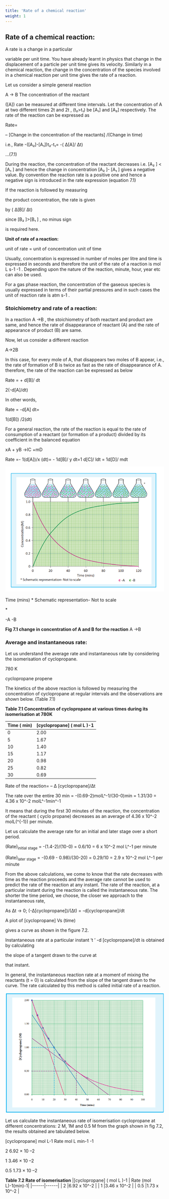 ```yaml
---
title: 'Rate of a chemical reaction'
weight: 1
---
```





## Rate of a chemical reaction:
 A rate is a change in a particular

variable per unit time. You have already learnt in physics that change in the displacement of a particle per unit time gives its velocity. Similarly in a chemical reaction, the change in the concentration of the species involved in a chemical reaction per unit time gives the rate of a reaction.

Let us consider a simple general reaction

A → B
The concentration of the reactant

(\[A\]) can be measured at different time intervals. Let the concentration of A at two different times 2t and 2t , (t&#x2082;>t&#x2081;) be \[A&#x2081;\] and \[A&#x2082;\] respectively. The rate of the reaction can be expressed as

Rate=

– \[Change in the concentration of the reactants\] /(Change in time)

i.e., Rate -(\[A&#x2082;\]-\[A&#x2081;\])t&#x2082;-t&#x2081;= -( ∆\[A\]/ ∆t)

...(7.1)

During the reaction, the concentration of the reactant decreases i.e. \[A&#x2082; \] < \[A&#x2081; \] and hence the change in concentration \[A&#x2082; \]- \[A&#x2081; \] gives a negative value. By convention the reaction rate is a positive one and hence a negative sign is introduced in the rate expression (equation 7.1)

If the reaction is followed by measuring

the product concentration, the rate is given

by 
( ∆\[B\]/ ∆t)


since \[B&#x2082; \]>\[B&#x2081; \] , no minus sign

is required here.



**Unit of rate of a reaction:**

unit of rate = unit of concentration unit of time

Usually, concentration is expressed in number of moles per litre and time is expressed in seconds and therefore the unit of the rate of a reaction is mol L s-1 -1 . Depending upon the nature of the reaction, minute, hour, year etc can also be used.

For a gas phase reaction, the concentration of the gaseous species is usually expressed in terms of their partial pressures and in such cases the unit of reaction rate is atm s-1 .

### Stoichiometry and rate of a reaction:


In a reaction A →B , the stoichiometry of both reactant and product are same, and hence the rate of disappearance of reactant (A) and the rate of appearance of product (B) are same.

Now, let us consider a different reaction

A→2B

In this case, for every mole of A, that disappears two moles of B appear, i.e., the rate of formation of B is twice as fast as the rate of disappearance of A. therefore, the rate of the reaction can be expressed as below

Rate = + d\[B\]/ dt

2(\-d\[A\]/dt)


In other words,

Rate = -d\[A\] dt=

1(d\[B\]) /2(dt)



For a general reaction, the rate of the reaction is equal to the rate of consumption of a reactant (or formation of a product) divided by its coefficient in the balanced equation

xA + yB  →lC +mD

Rate =- 1(d\[A\])/x (dt)= \- 1d\[B\]/ y dt=1 d\[C\]/ ldt = 1d\[D\]/ mdt

 <!-- add graph -->

![graph](graph.png)



Time (mins) \* Schematic representation- Not to scale

\*

\-A -B

**Fig 7.1 change in concentration of A and B for the reaction** A  →B


### Average and instantaneous rate:


Let us understand the average rate and instantaneous rate by considering the isomerisation of cyclopropane.

780 K

cyclopropane propene

The kinetics of the above reaction is followed by measuring the concentration of cyclopropane at regular intervals and the observations are shown below. (Table 7.1)

**Table 7.1 Concentration of cyclopropane at various times during its isomerisation at 780K**

| Time  ( min) |[cyclopropane] ( mol L )-1 |
|------|------|
| 0 |2.00 |
| 5 |1.67 |
| 10 |1.40 |
| 15 |1.17 |
| 20 |0.98 |
| 25 |0.82 |
| 30 |0.69 |

Rate of the reaction= – ∆ \[cyclopropane\]/∆t

The rate over the entire 30 min = -(0.69-2)molL^-1/(30-0)min
= 1.31/30 = 4.36 x 10^-2 molL^-1min^-1 

It means that during the first 30 minutes of the reaction, the concentration of the reactant ( cyclo propane) decreases as an average of 4.36 x 10^-2 molL\(^{-1}\) per minute.

Let us calculate the average rate for an initial and later stage over a short period.

(Rate)<sub>initial stage</sub> = -(1.4-2)/(10-0) = 0.6/10 = 6 x 10^-2 mol L^-1 per minute

(Rate)<sub>later stage</sub> = -(0.69 - 0.98)/(30-20) = 0.29/10 = 2.9 x 10^-2 mol L^-1 per minute

From the above calculations, we come to know that the rate decreases with time as the reaction proceeds and the average rate cannot be used to predict the rate of the reaction at any instant. The rate of the reaction, at a particular instant during the reaction is called the instantaneous rate. The shorter the time period, we choose, the closer we approach to the instantaneous rate,

As ∆t -> 0; 
(-∆[cyclopropane])/(∆t) = -d\[cyclopropane\]/dt

A plot of \[cyclopropane\] Vs (time)

gives a curve as shown in the figure 7.2.

Instantaneous rate at a particular instant ‘t ’ -d \[cyclopropane\]/dt
is obtained by calculating

the slope of a tangent drawn to the curve at

that instant.

In general, the instantaneous reaction rate at a moment of mixing the reactants (t = 0) is calculated from the slope of the tangent drawn to the curve. The rate calculated by this method is called initial rate of a reaction.

![Graph](graph1.png)


Let us calculate the instantaneous rate of isomerisation cyclopropane at different concentrations: 2 M, 1M and 0.5 M from the graph shown in fig 7.2, the results obtained are tabulated below.

\[cyclopropane\] mol L-1 Rate mol L min-1 -1

2 6.92 × 10 –2

1 3.46 × 10 –2

0.5 1.73 × 10 –2

**Table 7.2 Rate of isomerisation**
|[cyclopropane] ( mol L )-1 | Rate (mol L)-1(min)-1|
|------|------|
| 2 |6.92 x 10^-2 |
| 1 |3.46 x 10^-2 |
| 0.5 |1.73 x 10^-2 |



